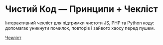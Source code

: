 # Чистий Код — Принципи + Чекліст

Інтерактивний чекліст для підтримки чистоти JS, PHP та Python коду: допомагає уникнути помилок, повторів і зайвого хаосу перед пушем.

 [Чекліст](https://ovcharovcoder.github.io/clean-code-checklist)
